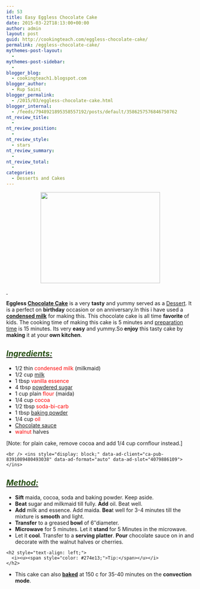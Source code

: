 ```yaml
---
id: 53
title: Easy Eggless Chocolate Cake
date: 2015-03-22T18:13:00+00:00
author: admin
layout: post
guid: http://cookingteach.com/eggless-chocolate-cake/
permalink: /eggless-chocolate-cake/
mythemes-post-layout:
  - 
mythemes-post-sidebar:
  - 
blogger_blog:
  - cookingteach1.blogspot.com
blogger_author:
  - Rup Saini
blogger_permalink:
  - /2015/03/eggless-chocolate-cake.html
blogger_internal:
  - /feeds/7948921895358557192/posts/default/3586257576846750762
nt_review_title:
  - 
nt_review_position:
  - 
nt_review_style:
  - stars
nt_review_summary:
  - 
nt_review_total:
  - 
categories:
  - Desserts and Cakes
---
```

<div dir="ltr" style="text-align: left;">
  <div style="clear: both; text-align: center;">
  </p>
  
  <div style="clear: both; text-align: center;">
    <a style="margin-left: 1em; margin-right: 1em;" href="http://3.bp.blogspot.com/-tXTTDx4Dw9Y/VQ77Zmc-3XI/AAAAAAAAAK4/imTT6o-KINw/s1600/13f80_Chocolate%2BWalnut%2BCake%2Bwith%2BTruffle%2BIcing%2B2.jpg"><img src="http://3.bp.blogspot.com/-tXTTDx4Dw9Y/VQ77Zmc-3XI/AAAAAAAAAK4/imTT6o-KINw/s1600/13f80_Chocolate%2BWalnut%2BCake%2Bwith%2BTruffle%2BIcing%2B2.jpg" alt="" width="320" height="244" border="0" /></a>
  </p>
  
  <div style="text-align: left;">
    <i><u><span style="color: #274e13;"> </span></u></i>
  </p>
  
  <div style="text-align: left;">
    <b>Eggless <a class="zem_slink" title="Chocolate cake" href="http://en.wikipedia.org/wiki/Chocolate_cake" target="_blank" rel="wikipedia">Chocolate Cake</a></b> is a very <b>tasty</b> and yummy served as a <a class="zem_slink" title="Dessert" href="http://en.wikipedia.org/wiki/Dessert" target="_blank" rel="wikipedia">Dessert</a>. It is a perfect on <b>birthday</b> occasion or on anniversary.In this i have used a <b><a class="zem_slink" title="Condensed milk" href="http://en.wikipedia.org/wiki/Condensed_milk" target="_blank" rel="wikipedia">condensed milk</a></b> for making this. This chocolate cake is all time <b>favorite </b>of kids. The cooking time of making this cake is 5 minutes and <a class="zem_slink" title="Preparation time" href="http://en.wikipedia.org/wiki/Preparation_time" target="_blank" rel="wikipedia">preparation time</a> is 15 minutes. Its very <b>easy</b> and yummy.So<b> enjoy</b> this tasty cake by <b>making</b> it at your<b> own kitchen</b>.
  </p>
  
  <h2 style="text-align: left;">
    <i><u><span style="color: #274e13;">Ingredients:</span></u></i>
  </h2>
  
  <ul style="text-align: left;">
    <li>
      1/2 thin <span style="color: red;">condensed milk</span> (milkmaid)
    </li>
    <li>
      1/2 cup <span style="color: red;"><a class="zem_slink" title="Milk" href="http://en.wikipedia.org/wiki/Milk" target="_blank" rel="wikipedia">milk</a></span>
    </li>
    <li>
      1 tbsp <span style="color: red;">vanilla essence</span>
    </li>
    <li>
      4 tbsp <span style="color: red;"><a class="zem_slink" title="Powdered sugar" href="http://en.wikipedia.org/wiki/Powdered_sugar" target="_blank" rel="wikipedia">powdered sugar</a></span>
    </li>
    <li>
      1 cup plain <span style="color: red;">flour</span> (maida)
    </li>
    <li>
      1/4 cup <span style="color: red;">cocoa</span>
    </li>
    <li>
      1/2 tbsp<span style="color: red;"> soda-bi-carb</span>
    </li>
    <li>
      1 tbsp <span style="color: red;"><a class="zem_slink" title="Baking powder" href="http://en.wikipedia.org/wiki/Baking_powder" target="_blank" rel="wikipedia">baking powder</a></span>
    </li>
    <li>
      1/4 cup <span style="color: red;">oil</span>
    </li>
    <li>
      <span style="color: red;"><a class="zem_slink" title="Chocolate syrup" href="http://en.wikipedia.org/wiki/Chocolate_syrup" target="_blank" rel="wikipedia">Chocolate sauce</a></span>
    </li>
    <li>
      <span style="color: red;">walnut</span> halves
    </li>
  </ul>
  
  <p>
    [Note: for plain cake, remove cocoa and add 1/4 cup cornflour instead.]
  </p>
  
  <p>
    <!-- post -->
    
    <br /> <ins style="display: block;" data-ad-client="ca-pub-8391089480493038" data-ad-format="auto" data-ad-slot="4079886109"></ins>
  </p>
  
  <h2 style="text-align: left;">
    <i><u><span style="color: #274e13;">Method:</span></u></i>
  </h2>
  
  <p>
    <ul style="text-align: left;">
      <li>
        <b>Sift</b> maida, cocoa, soda and baking powder. Keep aside.
      </li>
      <li>
        <b>Beat</b> sugar and milkmaid till fully. <b>Add</b> oil. Beat well.
      </li>
      <li>
        <b>Add</b> milk and essence. Add maida. <b>Bea</b>t well for 3-4 minutes till the mixture is <b>smooth</b> and light.
      </li>
      <li>
        <b>Transfer</b> to a greased<b> bowl</b> of 6&#8243;diameter.
      </li>
      <li>
        <b>Microwave</b> for 5 minutes. Let it <b>stand </b>for 5 Minutes in the microwave.
      </li>
      <li>
        Let it <b>cool</b>. Transfer to a <b>serving platter</b>. <b>Pour</b> chocolate sauce on in and decorate with the walnut halves or cherries.
      </li>
    </ul>
    
    <h2 style="text-align: left;">
      <i><u><span style="color: #274e13;">Tip:</span></u></i>
    </h2>
  </p>
  
  <p>
    <ul style="text-align: left;">
      <li>
        This cake can also<b> <a class="zem_slink" title="Baking" href="http://en.wikipedia.org/wiki/Baking" target="_blank" rel="wikipedia">baked</a></b> at 150 c for 35-40 minutes on the <b>convection mode</b>.
      </li>
    </ul>
  </p>
</p>